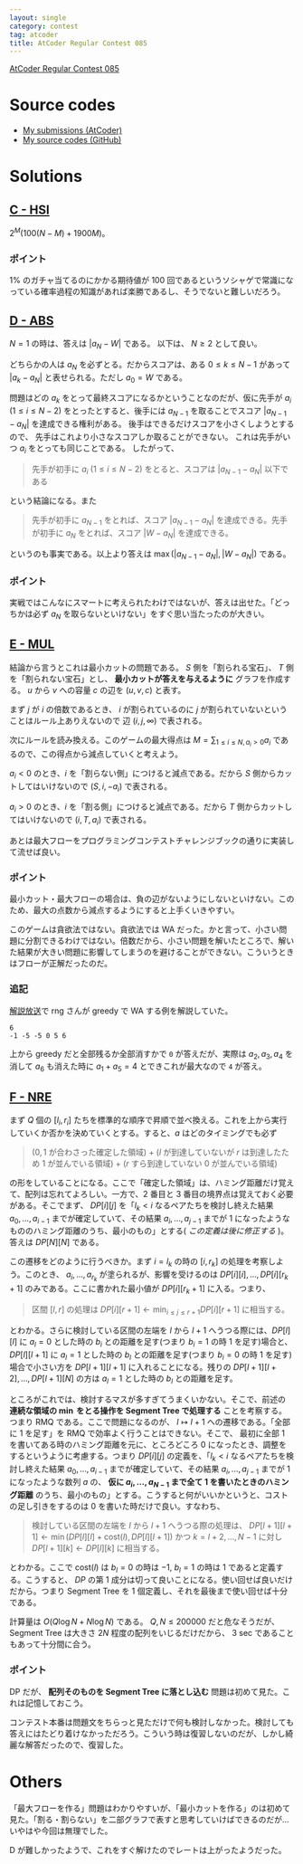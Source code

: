 ```yaml
---
layout: single
category: contest
tag: atcoder
title: AtCoder Regular Contest 085
---
```


[AtCoder Regular Contest 085](https://atcoder.jp/contests/arc085)

# Source codes

- [My submissions (AtCoder)](https://atcoder.jp/contests/arc085/submissions?f.User=kazunetakahashi)
- [My source codes (GitHub)](https://github.com/kazunetakahashi/atcoder/tree/master/2017/1111_ARC085)

# Solutions

## [C - HSI](https://atcoder.jp/contests/arc085/tasks/arc085_a)

$2^M(100(N-M) + 1900M)$。

### ポイント

1% のガチャ当てるのにかかる期待値が 100 回であるというソシャゲで常識になっている確率過程の知識があれば楽勝であるし、そうでないと難しいだろう。

## [D - ABS](https://atcoder.jp/contests/arc085/tasks/arc085_b)

$N = 1$ の時は、答えは $\lvert a_N - W \rvert$ である。
以下は、 $N \geq 2$ として良い。

どちらかの人は $a_N$ を必ずとる。だからスコアは、ある $0 \leq k \leq N-1$ があって
$\lvert a_k - a_N \rvert$ と表せられる。ただし $a_0 = W$ である。

問題はどの $a_k$ をとって最終スコアになるかということなのだが、仮に先手が
$a_i$ ($1 \leq i \leq N-2$) をとったとすると、後手には
$a_{N-1}$ を取ることでスコア
$\lvert a_{N-1} - a_N \rvert$ を達成できる権利がある。
後手はできるだけスコアを小さくしようとするので、
先手はこれより小さなスコアしか取ることができない。
これは先手がいつ $a_i$ をとっても同じことである。
したがって、

> 先手が初手に $a_i$ ($1 \leq i \leq N-2$) をとると、スコアは $\lvert a_{N-1} - a_N \rvert$ 以下である

という結論になる。また

> 先手が初手に $a_{N-1}$ をとれば、スコア $\lvert a_{N-1} - a_N \rvert$ を達成できる。先手が初手に $a_{N}$ をとれば、スコア $\lvert W - a_N \rvert$ を達成できる。

というのも事実である。以上より答えは $\max(\lvert a_{N-1} - a_N \rvert, \lvert W - a_N \rvert)$ である。

### ポイント

実戦ではこんなにスマートに考えられたわけではないが、答えは出せた。「どっちかは必ず $a_N$ を取らないといけない」をすぐ思い当たったのが大きい。

## [E - MUL](https://atcoder.jp/contests/arc085/tasks/arc085_c)

結論から言うとこれは最小カットの問題である。
$S$ 側を「割られる宝石」、 $T$ 側を「割られない宝石」とし、
**最小カットが答えを与えるように** グラフを作成する。
$u$ から $v$ への容量 $c$ の辺を $(u, v, c)$ と表す。

まず $j$ が $i$ の倍数であるとき、
$i$ が割られているのに $j$ が割られていないということはルール上ありえないので
辺 $(i, j, \infty)$ で表される。

次にルールを読み換える。このゲームの最大得点は $M = \sum_{1 \leq i \leq N, a_i > 0} a_i$ であるので、この得点から減点していくと考えよう。

$a_i < 0$ のとき、$i$ を「割らない側」につけると減点である。だから $S$ 側からカットしてはいけないので $(S, i, -a_i)$ で表される。

$a_i > 0$ のとき、$i$ を「割る側」につけると減点である。だから $T$ 側からカットしてはいけないので $(i, T, a_i)$ で表される。

あとは最大フローをプログラミングコンテストチャレンジブックの通りに実装して流せば良い。

### ポイント

最小カット・最大フローの場合は、負の辺がないようにしないといけない。このため、最大の点数から減点するようにすると上手くいきやすい。

このゲームは貪欲法ではない。貪欲法では WA だった。かと言って、小さい問題に分割できるわけではない。倍数だから、小さい問題を解いたところで、解いた結果が大きい問題に影響してしまうのを避けることができない。こういうときはフローが正解だったのだ。

### 追記

[解説放送](https://www.youtube.com/watch?v=D81e49n4Byc)で rng さんが greedy で WA する例を解説していた。

```
6
-1 -5 -5 0 5 6
```

上から greedy だと全部残るか全部消すかで `0` が答えだが、実際は $a_2, a_3, a_4$ を消して $a_6$ も消えた時に $a_1 + a_5 = 4$ とできこれが最大なので `4` が答え。

## [F - NRE](https://atcoder.jp/contests/arc085/tasks/arc085_d)

まず $Q$ 個の $[l_i, r_i]$ たちを標準的な順序で昇順で並べ換える。これを上から実行していくか否かを決めていくとする。すると、$a$ はどのタイミングでも必ず

> ($0, 1$ が合わさった確定した領域) + ($l$ が到達していないが $r$ は到達したため $1$ が並んでいる領域) + ($r$ すら到達していない $0$ が並んでいる領域)

の形をしていることになる。ここで「確定した領域」は、ハミング距離だけ覚えて、配列は忘れてよろしい。一方で、2 番目と 3 番目の境界点は覚えておく必要がある。そこでまず、 $DP[i][j]$ を「$l_k < i$ なるペアたちを検討し終えた結果 $a_0, \dots, a_{i-1}$ までが確定していて、その結果 $a_i, \dots, a_{j-1}$ までが $1$ になったようなもののハミング距離のうち、最小のもの」とする( *この定義は後に修正する* )。答えは $DP[N][N]$ である。

この遷移をどのように行うべきか。まず $i = l_k$ の時の $[i, r_k]$ の処理を考察しよう。このとき、 $a_i, \dots, a_{r_k}$ が塗られるが、影響を受けるのは $DP[i][i], \dots, DP[i][r_k+1]$ のみである。ここに書かれた最小値が $DP[i][r_k+1]$ に入る。つまり、

> 区間 $[l, r]$ の処理は $DP[i][r+1] \gets \min_{i \leq j \leq r+1} DP[i][r+1]$ に相当する。

とわかる。さらに検討している区間の左端を $l$ から $l+1$ へうつる際には、$DP[l][l]$ に $a_l = 0$ とした時の $b_i$ との距離を足す(つまり $b_i = 1$ の時 $1$ を足す)場合と、$DP[l][l+1]$ に $a_l = 1$ とした時の $b_l$ との距離を足す(つまり $b_i = 0$ の時 $1$ を足す)場合で小さい方を $DP[l+1][l+1]$ に入れることになる。残りの $DP[l+1][l+2], \dots, DP[l+1][N]$ の方は $a_l = 1$ とした時の $b_l$ との距離を足す。

ところがこれでは、検討するマスが多すぎてうまくいかない。そこで、前述の **連続な領域の $\min$ をとる操作を Segment Tree で処理する** ことを考察する。つまり RMQ である。ここで問題になるのが、 $l \mapsto l+1$ への遷移である。「全部に $1$ を足す」を RMQ で効率よく行うことはできない。そこで、 最初に全部 $1$ を書いてある時のハミング距離を元に、ところどころ $0$ になったとき、調整をするというように考慮する。つまり $DP[i][j]$ の定義を、「$l_k < i$ なるペアたちを検討し終えた結果 $a_0, \dots, a_{i-1}$ までが確定していて、その結果 $a_i, \dots, a_{j-1}$ までが $1$ になったような数列 $a$ の、 **仮に $a_i, \dots, a_{N-1}$ まで全て $1$ を書いたときのハミング距離** のうち、最小のもの」とする。こうすると何がいいかというと、コストの足し引きをするのは $0$ を書いた時だけで良い。すなわち、

> 検討している区間の左端を $l$ から $l+1$ へうつる際の処理は、 $DP[l+1][l+1] \gets \min(DP[l][l] + \mathrm{cost}(l), DP[l][l+1])$ かつ $k = l+2, \dots, N-1$ に対し $DP[l+1][k] \gets DP[l][k]$ に相当する。

とわかる。ここで $\mathrm{cost}(l)$ は $b_l = 0$ の時は $-1$, $b_l = 1$ の時は $1$ であると定義する。こうすると、 $DP$ の第 $1$ 成分は切って良いことになる。使い回せば良いだけだから。つまり Segment Tree を 1 個定義し、それを最後まで使い回せば十分である。

計算量は $O(Q \log N + N \log N)$ である。 $Q, N \leq 200000$ だと危なそうだが、 Segment Tree は大きさ $2N$ 程度の配列をいじるだけだから、 3 sec であることもあって十分間に合う。

### ポイント

DP だが、 **配列そのものを Segment Tree に落とし込む** 問題は初めて見た。これは記憶しておこう。

コンテスト本番は問題文をちらっと見ただけで何も検討しなかった。検討しても答えにはたどり着けなかっただろう。こういう時は復習しないのだが、しかし綺麗な解答だったので、復習した。

# Others

「最大フローを作る」問題はわかりやすいが、「最小カットを作る」のは初めて見た。「割る・割らない」を二部グラフで表すと思考していけばできるのだが…いやはや今回は無理でした。

D が難しかったようで、これをすぐ解けたのでレートは上がったようだった。
